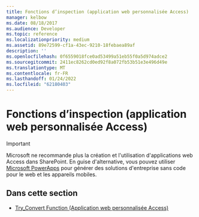 ```yaml
---
title: Fonctions d’inspection (application web personnalisée Access)
manager: kelbow
ms.date: 08/18/2017
ms.audience: Developer
ms.topic: reference
ms.localizationpriority: medium
ms.assetid: 89e72599-cf1a-43ec-9210-18febaea89af
description: ''
ms.openlocfilehash: 0f6559018fce0ad53499a51eb55f0a5d974adce2
ms.sourcegitcommit: 2411ec8262cd0ed92f8a072fb53b51e3e496d49e
ms.translationtype: MT
ms.contentlocale: fr-FR
ms.lasthandoff: 01/24/2022
ms.locfileid: "62180403"
---
```

# <a name="inspection-functions-access-custom-web-app"></a>Fonctions d’inspection (application web personnalisée Access)

> [!IMPORTANT]
> Microsoft ne recommande plus la création et l'utilisation d'applications web Access dans SharePoint. En guise d'alternative, vous pouvez utiliser [Microsoft PowerApps](https://powerapps.microsoft.com/) pour générer des solutions d'entreprise sans code pour le web et les appareils mobiles. 
  
## <a name="in-this-section"></a>Dans cette section

- [Try_Convert Function (Application web personnalisée Access)](try_convert-function-access-custom-web-app.md)
    

